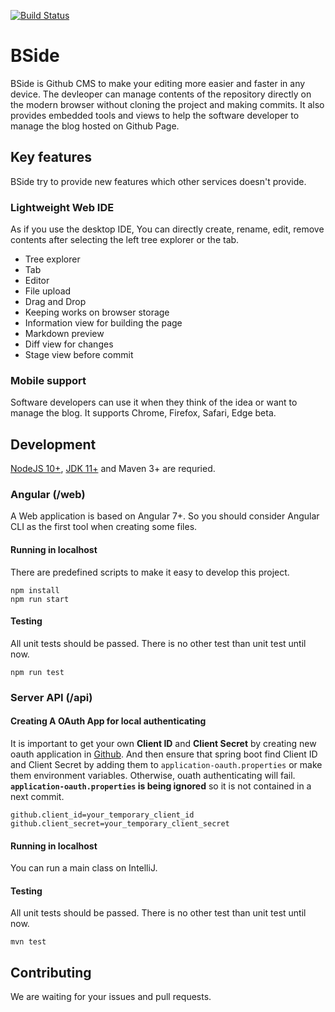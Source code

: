 [![Build Status](https://travis-ci.com/qwefgh90/bside.svg?token=Vrzzw2fF82tTqGZK6PrG&branch=master)](https://travis-ci.com/qwefgh90/bside)

# BSide
BSide is Github CMS to make your editing more easier and faster in any device.
The devleoper can manage contents of the repository directly on the modern browser without cloning the project and making commits.
It also provides embedded tools and views to help the software developer to manage the blog hosted on Github Page.

## Key features

BSide try to provide new features which other services doesn't provide.

### Lightweight Web IDE

As if you use the desktop IDE, You can directly create, rename, edit, remove contents after selecting the left tree explorer or the tab. 

- Tree explorer
- Tab
- Editor
- File upload
- Drag and Drop
- Keeping works on browser storage
- Information view for building the page
- Markdown preview
- Diff view for changes
- Stage view before commit

### Mobile support

Software developers can use it when they think of the idea or want to manage the blog. 
It supports Chrome, Firefox, Safari, Edge beta.

## Development

[NodeJS 10+](https://nodejs.org/ko/download/), [JDK 11+](https://jdk.java.net/archive/) and Maven 3+ are requried.

### Angular (/web)

A Web application is based on Angular 7+. So you should consider Angular CLI as the first tool when creating some files.

#### Running in localhost

There are predefined scripts to make it easy to develop this project.

```
npm install
npm run start
```

#### Testing

All unit tests should be passed. There is no other test than unit test until now.

```
npm run test
```

### Server API (/api)

#### Creating A OAuth App for local authenticating

It is important to get your own **Client ID** and **Client Secret** by creating new oauth application in [Github](https://github.com/settings/developers).
And then ensure that spring boot find Client ID and Client Secret by adding them to `application-oauth.properties` or make them environment variables. Otherwise, ouath authenticating will fail. **`application-oauth.properties` is being ignored** so it is not contained in a next commit.

``` properties
github.client_id=your_temporary_client_id
github.client_secret=your_temporary_client_secret
```

#### Running in localhost

You can run a main class on IntelliJ.

#### Testing

All unit tests should be passed. There is no other test than unit test until now.

```
mvn test
```

## Contributing

We are waiting for your issues and pull requests.
